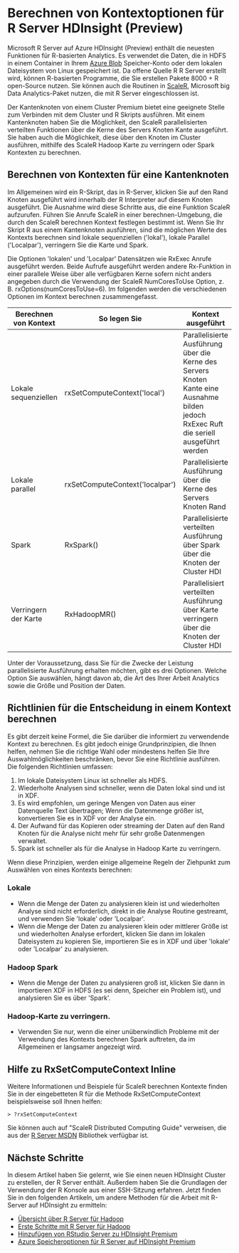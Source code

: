 <properties
   pageTitle="Berechnen von Kontextoptionen für R Server HDInsight (Preview) | Microsoft Azure"
   description="Erfahren Sie mehr über die verschiedenen berechnen Kontext verfügbaren Optionen für Benutzer mit R-Server auf HDInsight (Preview)"
   services="HDInsight"
   documentationCenter=""
   authors="jeffstokes72"
   manager="jhubbard"
   editor="cgronlun"
/>

<tags
   ms.service="HDInsight"
   ms.devlang="R"
   ms.topic="article"
   ms.tgt_pltfrm="na"
   ms.workload="data-services"
   ms.date="10/18/2016"
   ms.author="jeffstok"
/>

# <a name="compute-context-options-for-r-server-on-hdinsight-preview"></a>Berechnen von Kontextoptionen für R Server HDInsight (Preview)

Microsoft R Server auf Azure HDInsight (Preview) enthält die neuesten Funktionen für R-basierten Analytics. Es verwendet die Daten, die in HDFS in einem Container in Ihrem [Azure Blob](../storage/storage-introduction.md "Azure Blob-Speicher") Speicher-Konto oder dem lokalen Dateisystem von Linux gespeichert ist. Da offene Quelle R R Server erstellt wird, können R-basierten Programme, die Sie erstellen Pakete 8000 + R open-Source nutzen. Sie können auch die Routinen in [ScaleR](http://www.revolutionanalytics.com/revolution-r-enterprise-scaler "Revolution Analytics ScaleR"), Microsoft big Data Analytics-Paket nutzen, die mit R Server eingeschlossen ist.  

Der Kantenknoten von einem Cluster Premium bietet eine geeignete Stelle zum Verbinden mit dem Cluster und R Skripts ausführen. Mit einem Kantenknoten haben Sie die Möglichkeit, den ScaleR parallelisierten verteilten Funktionen über die Kerne des Servers Knoten Kante ausgeführt. Sie haben auch die Möglichkeit, diese über den Knoten im Cluster ausführen, mithilfe des ScaleR Hadoop Karte zu verringern oder Spark Kontexten zu berechnen.

## <a name="compute-contexts-for-an-edge-node"></a>Berechnen von Kontexten für eine Kantenknoten

Im Allgemeinen wird ein R-Skript, das in R-Server, klicken Sie auf den Rand Knoten ausgeführt wird innerhalb der R Interpreter auf diesem Knoten ausgeführt. Die Ausnahme wird diese Schritte aus, die eine Funktion ScaleR aufzurufen. Führen Sie Anrufe ScaleR in einer berechnen-Umgebung, die durch den ScaleR berechnen Kontext festlegen bestimmt ist.  Wenn Sie Ihr Skript R aus einem Kantenknoten ausführen, sind die möglichen Werte des Kontexts berechnen sind lokale sequenziellen ('lokal'), lokale Parallel ('Localpar'), verringern Sie die Karte und Spark.

Die Optionen 'lokalen' und 'Localpar' Datensätzen wie RxExec Anrufe ausgeführt werden. Beide Aufrufe ausgeführt werden andere Rx-Funktion in einer parallele Weise über alle verfügbaren Kerne sofern nicht anders angegeben durch die Verwendung der ScaleR NumCoresToUse Option, z. B. rxOptions(numCoresToUse=6). Im folgenden werden die verschiedenen Optionen im Kontext berechnen zusammengefasst.

| Berechnen von Kontext  | So legen Sie                      | Kontext ausgeführt                                                                     |
|------------------|---------------------------------|---------------------------------------------------------------------------------------|
| Lokale sequenziellen | rxSetComputeContext('local')    | Parallelisierte Ausführung über die Kerne des Servers Knoten Kante eine Ausnahme bilden jedoch RxExec Ruft die seriell ausgeführt werden |
| Lokale parallel   | rxSetComputeContext('localpar') | Parallelisierte Ausführung über die Kerne des Servers Knoten Rand                                 |
| Spark            | RxSpark()                       | Parallelisierte verteilten Ausführung über Spark über die Knoten der Cluster HDI      |
| Verringern der Karte       | RxHadoopMR()                    | Parallelisiert verteilten Ausführung über Karte verringern über die Knoten der Cluster HDI |


Unter der Voraussetzung, dass Sie für die Zwecke der Leistung parallelisierte Ausführung erhalten möchten, gibt es drei Optionen. Welche Option Sie auswählen, hängt davon ab, die Art des Ihrer Arbeit Analytics sowie die Größe und Position der Daten.

## <a name="guidelines-for-deciding-on-a-compute-context"></a>Richtlinien für die Entscheidung in einem Kontext berechnen

Es gibt derzeit keine Formel, die Sie darüber die informiert zu verwendende Kontext zu berechnen. Es gibt jedoch einige Grundprinzipien, die Ihnen helfen, nehmen Sie die richtige Wahl oder mindestens helfen Sie Ihre Auswahlmöglichkeiten beschränken, bevor Sie eine Richtlinie ausführen. Die folgenden Richtlinien umfassen:

1.  Im lokale Dateisystem Linux ist schneller als HDFS.
2.  Wiederholte Analysen sind schneller, wenn die Daten lokal sind und ist in XDF.
3.  Es wird empfohlen, um geringe Mengen von Daten aus einer Datenquelle Text übertragen; Wenn die Datenmenge größer ist, konvertieren Sie es in XDF vor der Analyse ein.
4.  Der Aufwand für das Kopieren oder streaming der Daten auf den Rand Knoten für die Analyse nicht mehr für sehr große Datenmengen verwaltet.
5.  Spark ist schneller als für die Analyse in Hadoop Karte zu verringern.

Wenn diese Prinzipien, werden einige allgemeine Regeln der Ziehpunkt zum Auswählen von eines Kontexts berechnen:

### <a name="local"></a>Lokale

- Wenn die Menge der Daten zu analysieren klein ist und wiederholten Analyse sind nicht erforderlich, direkt in die Analyse Routine gestreamt, und verwenden Sie 'lokale' oder 'Localpar'.
- Wenn die Menge der Daten zu analysieren klein oder mittlerer Größe ist und wiederholten Analyse erfordert, klicken Sie dann im lokalen Dateisystem zu kopieren Sie, importieren Sie es in XDF und über 'lokale' oder 'Localpar' zu analysieren.

### <a name="hadoop-spark"></a>Hadoop Spark

- Wenn die Menge der Daten zu analysieren groß ist, klicken Sie dann in importieren XDF in HDFS (es sei denn, Speicher ein Problem ist), und analysieren Sie es über 'Spark'.

### <a name="hadoop-map-reduce"></a>Hadoop-Karte zu verringern.

- Verwenden Sie nur, wenn die einer unüberwindlich Probleme mit der Verwendung des Kontexts berechnen Spark auftreten, da im Allgemeinen er langsamer angezeigt wird.  

## <a name="inline-help-on-rxsetcomputecontext"></a>Hilfe zu RxSetComputeContext Inline

Weitere Informationen und Beispiele für ScaleR berechnen Kontexte finden Sie in der eingebetteten R für die Methode RxSetComputeContext beispielsweise soll Ihnen helfen:

    > ?rxSetComputeContext

Sie können auch auf "ScaleR Distributed Computing Guide" verweisen, die aus der [R Server MSDN](https://msdn.microsoft.com/library/mt674634.aspx "R Server auf der MSDN-") Bibliothek verfügbar ist.


## <a name="next-steps"></a>Nächste Schritte

In diesem Artikel haben Sie gelernt, wie Sie einen neuen HDInsight Cluster zu erstellen, der R Server enthält. Außerdem haben Sie die Grundlagen der Verwendung der R Konsole aus einer SSH-Sitzung erfahren. Jetzt finden Sie in den folgenden Artikeln, um andere Methoden für die Arbeit mit R-Server auf HDInsight zu ermitteln:

- [Übersicht über R Server für Hadoop](hdinsight-hadoop-r-server-overview.md)
- [Erste Schritte mit R Server für Hadoop](hdinsight-hadoop-r-server-get-started.md)
- [Hinzufügen von RStudio Server zu HDInsight Premium](hdinsight-hadoop-r-server-install-r-studio.md)
- [Azure Speicheroptionen für R Server auf HDInsight Premium](hdinsight-hadoop-r-server-storage.md)
